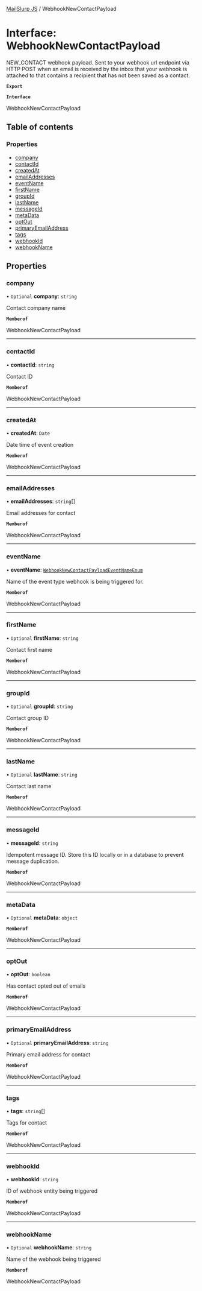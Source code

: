 [MailSlurp JS](../README.md) / WebhookNewContactPayload

# Interface: WebhookNewContactPayload

NEW_CONTACT webhook payload. Sent to your webhook url endpoint via HTTP POST when an email is received by the inbox that your webhook is attached to that contains a recipient that has not been saved as a contact.

**`Export`**

**`Interface`**

WebhookNewContactPayload

## Table of contents

### Properties

- [company](WebhookNewContactPayload.md#company)
- [contactId](WebhookNewContactPayload.md#contactid)
- [createdAt](WebhookNewContactPayload.md#createdat)
- [emailAddresses](WebhookNewContactPayload.md#emailaddresses)
- [eventName](WebhookNewContactPayload.md#eventname)
- [firstName](WebhookNewContactPayload.md#firstname)
- [groupId](WebhookNewContactPayload.md#groupid)
- [lastName](WebhookNewContactPayload.md#lastname)
- [messageId](WebhookNewContactPayload.md#messageid)
- [metaData](WebhookNewContactPayload.md#metadata)
- [optOut](WebhookNewContactPayload.md#optout)
- [primaryEmailAddress](WebhookNewContactPayload.md#primaryemailaddress)
- [tags](WebhookNewContactPayload.md#tags)
- [webhookId](WebhookNewContactPayload.md#webhookid)
- [webhookName](WebhookNewContactPayload.md#webhookname)

## Properties

### company

• `Optional` **company**: `string`

Contact company name

**`Memberof`**

WebhookNewContactPayload

___

### contactId

• **contactId**: `string`

Contact ID

**`Memberof`**

WebhookNewContactPayload

___

### createdAt

• **createdAt**: `Date`

Date time of event creation

**`Memberof`**

WebhookNewContactPayload

___

### emailAddresses

• **emailAddresses**: `string`[]

Email addresses for contact

**`Memberof`**

WebhookNewContactPayload

___

### eventName

• **eventName**: [`WebhookNewContactPayloadEventNameEnum`](../enums/WebhookNewContactPayloadEventNameEnum.md)

Name of the event type webhook is being triggered for.

**`Memberof`**

WebhookNewContactPayload

___

### firstName

• `Optional` **firstName**: `string`

Contact first name

**`Memberof`**

WebhookNewContactPayload

___

### groupId

• `Optional` **groupId**: `string`

Contact group ID

**`Memberof`**

WebhookNewContactPayload

___

### lastName

• `Optional` **lastName**: `string`

Contact last name

**`Memberof`**

WebhookNewContactPayload

___

### messageId

• **messageId**: `string`

Idempotent message ID. Store this ID locally or in a database to prevent message duplication.

**`Memberof`**

WebhookNewContactPayload

___

### metaData

• `Optional` **metaData**: `object`

**`Memberof`**

WebhookNewContactPayload

___

### optOut

• **optOut**: `boolean`

Has contact opted out of emails

**`Memberof`**

WebhookNewContactPayload

___

### primaryEmailAddress

• `Optional` **primaryEmailAddress**: `string`

Primary email address for contact

**`Memberof`**

WebhookNewContactPayload

___

### tags

• **tags**: `string`[]

Tags for contact

**`Memberof`**

WebhookNewContactPayload

___

### webhookId

• **webhookId**: `string`

ID of webhook entity being triggered

**`Memberof`**

WebhookNewContactPayload

___

### webhookName

• `Optional` **webhookName**: `string`

Name of the webhook being triggered

**`Memberof`**

WebhookNewContactPayload
